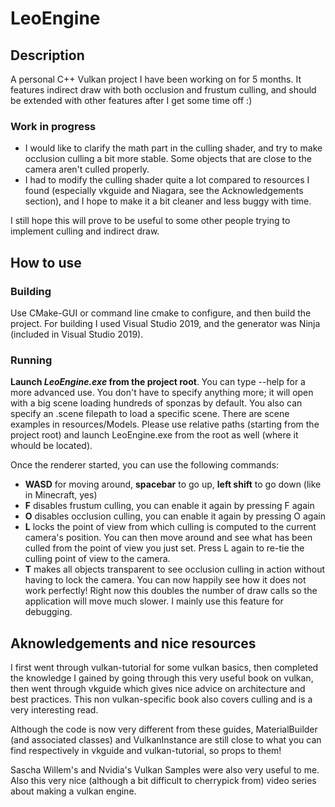 LeoEngine
=========

Description
-----------

A personal C++ Vulkan project I have been working on for 5 months. It features indirect draw with both occlusion and frustum culling, and should be extended with other features after I get some time off :)

### Work in progress ###

* I would like to clarify the math part in the culling shader, and try to make occlusion culling a bit more stable. Some objects that are close to the camera aren't culled properly.
* I had to modify the culling shader quite a lot compared to resources I found (especially vkguide and Niagara, see the Acknowledgements section), and I hope to make it a bit cleaner and less buggy with time.

I still hope this will prove to be useful to some other people trying to implement culling and indirect draw.

How to use
----------

### Building ###

Use CMake-GUI or command line cmake to configure, and then build the project.
For building I used Visual Studio 2019, and the generator was Ninja (included in Visual Studio 2019).

### Running ###

**Launch *LeoEngine.exe* from the project root**. You can type --help for a more advanced use. You don't have to specify anything more; it will open with a big scene loading hundreds of sponzas by default. You also can specify an .scene filepath to load a specific scene. There are scene examples in resources/Models. Please use relative paths (starting from the project root) and launch LeoEngine.exe from the root as well (where it whould be located).

Once the renderer started, you can use the following commands:
* **WASD** for moving around, **spacebar** to go up, **left shift** to go down (like in Minecraft, yes)
* **F** disables frustum culling, you can enable it again by pressing F again
* **O** disables occlusion culling, you can enable it again by pressing O again
* **L** locks the point of view from which culling is computed to the current camera's position. You can then move around and see what has been culled from the point of view you just set. Press L again to re-tie the culling point of view to the camera.
* **T** makes all objects transparent to see occlusion culling in action without having to lock the camera. You can now happily see how it does not work perfectly! Right now this doubles the number of draw calls so the application will move much slower. I mainly use this feature for debugging.

Aknowledgements and nice resources
----------------------------------
I first went through vulkan-tutorial for some vulkan basics, then completed the knowledge I gained by going through this very useful book on vulkan, then went through vkguide which gives nice advice on architecture and best practices. This non vulkan-specific book also covers culling and is a very interesting read.

Although the code is now very different from these guides, MaterialBuilder (and associated classes) and VulkanInstance are still close to what you can find respectively in vkguide and vulkan-tutorial, so props to them!

Sascha Willem's and Nvidia's Vulkan Samples were also very useful to me.
Also this very nice (although a bit difficult to cherrypick from) video series about making a vulkan engine.
